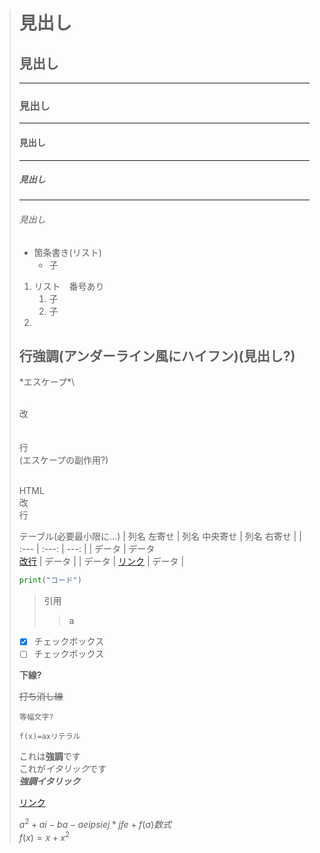 > 
> # 見出し
> ## 見出し
> ---
> ### 見出し
> ---
> #### 見出し
> ---
> ##### 見出し
> ---
> ###### 見出し
> 
> 
> - 箇条書き(リスト)
>   - 子
> 
> 1. リスト　番号あり
>     1. 子
>     2. 子
> 1. 
>  
> 
> 行強調(アンダーライン風にハイフン)(見出し?)
> --
> 
> \*エスケープ*\\
> 
> \
> 改\
> \
> \
> 行\
> (エスケープの副作用?)
> 
> <br>HTML<br>改<br>行
> 
> テーブル(必要最小限に...)
> | 列名 左寄せ | 列名 中央寄せ | 列名 右寄せ |
> | :--- | :---: | ---: |
> | データ | データ<br><a href="http://URL.localhost">改行</a> | データ |
> | データ | [リンク](http://URL.localhost/) | データ |
> 
> 
> ```python
> print("コード")
> ```
> 
> > 引用
> >> a
>
> * [x] チェックボックス
> * [ ] チェックボックス
> 
> __下線?__	
>
> ~~打ち消し線~~
> 
> ``等幅文字?``
> 
> `f(x)=axリテラル`
> 
> これは**強調**です\
> これが*イタリック*です\
> ***強調イタリック***
> 
> [リンク](http://URL.localhost/)
> 
> 
> $a^2 + ai - ba -aeip siej * jfe + f(a) 数式$\
> $f(x) = x + x^2$
> 

